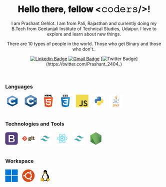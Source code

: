 <h1 align="center">𝐇𝐞𝐥𝐥𝐨 𝐭𝐡𝐞𝐫𝐞, 𝐟𝐞𝐥𝐥𝐨𝐰 <𝚌𝚘𝚍𝚎𝚛𝚜/>!</h1>

<p align="center">
I am Prashant Gehlot. I am from Pali, Rajasthan and currently doing my B.Tech from Geetanjali Institute of Technical Studies, Udaipur. I love to explore and learn about new things. 
</p>

<p align="center">
There are 10 types of people in the world. Those who get Binary and those who don't..
</p>

<div align="center">

  [![Linkedin Badge](https://img.shields.io/badge/-prashantgehlot-blue?style=flat-square&logo=Linkedin&logoColor=white&link=https://www.linkedin.com/in/prashantgehlot/)](https://www.linkedin.com/in/prashant-gehlot-021b27245/)
  [![Gmail Badge](https://img.shields.io/badge/-iamprashantgehlot24@gmail.com-c14438?style=flat-square&logo=Gmail&logoColor=white&link=mailto:iamprashantgehlot24@gmail.com)](mailto:iamprashantgehlot24@gmail.com)
  [![Twitter Badge](https://img.shields.io/badge/-@Prashant_2404_-1ca0f1?style=flat-square&labelColor=1ca0f1&logo=twitter&logoColor=white&link=https://twitter.com/Prashant_2404_)](https://twitter.com/Prashant_2404_)

</div>
<br>

### Languages

<div>
<img src="https://raw.githubusercontent.com/github/explore/f3e22f0dca2be955676bc70d6214b95b13354ee8/topics/c/c.png" style="padding-right:10px;" width="45" height="40"/>
<img src="https://raw.githubusercontent.com/github/explore/f3e22f0dca2be955676bc70d6214b95b13354ee8/topics/cpp/cpp.png" style="padding-right:10px;" width="45" height="40">
<img src="https://raw.githubusercontent.com/github/explore/f3e22f0dca2be955676bc70d6214b95b13354ee8/topics/html/html.png" style="padding-right:10px; width="45" height="40">
<img src="https://raw.githubusercontent.com/github/explore/f3e22f0dca2be955676bc70d6214b95b13354ee8/topics/css/css.png" style="padding-right:10px; width="45" height="40">
<img src="https://raw.githubusercontent.com/github/explore/f3e22f0dca2be955676bc70d6214b95b13354ee8/topics/javascript/javascript.png" style="padding-right:10px; width="45" height="40">
<img src="https://raw.githubusercontent.com/github/explore/f3e22f0dca2be955676bc70d6214b95b13354ee8/topics/python/python.png" style="padding-right:10px; width="45" height="40">
<img src="https://raw.githubusercontent.com/github/explore/f3e22f0dca2be955676bc70d6214b95b13354ee8/topics/java/java.png" style="padding-right:10px; width="45" height="40">
</div>
<br>

### Technologies and Tools

<div>
<img src="https://raw.githubusercontent.com/github/explore/f3e22f0dca2be955676bc70d6214b95b13354ee8/topics/bootstrap/bootstrap.png" style="padding-right:10px; width="45" height="40">
<img src="https://raw.githubusercontent.com/github/explore/f3e22f0dca2be955676bc70d6214b95b13354ee8/topics/git/git.png" style="padding-right:10px; width="45" height="40">
<img src="https://raw.githubusercontent.com/github/explore/f3e22f0dca2be955676bc70d6214b95b13354ee8/topics/tailwind/tailwind.png" style="padding-right:10px; width="45" height="40">
<img src="https://raw.githubusercontent.com/github/explore/80688e429a7d4ef2fca1e82350fe8e3517d3494d/topics/react/react.png" style="padding-right:10px; width="45" height="40">
<img src="https://raw.githubusercontent.com/github/explore/f3e22f0dca2be955676bc70d6214b95b13354ee8/topics/tailwind/tailwind.png" style="padding-right:10px; width="45" height="40">
<img src="https://raw.githubusercontent.com/github/explore/80688e429a7d4ef2fca1e82350fe8e3517d3494d/topics/nodejs/nodejs.png" style="padding-right:10px; width="45" height="40">
</div>
<br>


### Workspace
<div>
  <img src="https://raw.githubusercontent.com/github/explore/379d49236d826364be968345e0a085d044108cff/topics/windows/windows.png" style="padding-right:10px; width="45" height="40">
  <img src="https://raw.githubusercontent.com/github/explore/80688e429a7d4ef2fca1e82350fe8e3517d3494d/topics/ubuntu/ubuntu.png" style="padding-right:10px; width="45" height="40">
  <img src="https://raw.githubusercontent.com/github/explore/80688e429a7d4ef2fca1e82350fe8e3517d3494d/topics/linux/linux.png" style="padding-right:10px; width="45" height="40">
</div>
<br />
